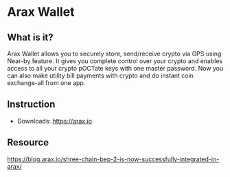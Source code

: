 # Arax Wallet

## What is it?

Arax Wallet allows you to securely store, send/receive crypto via GPS using Near-by feature. It gives you complete control over your crypto and enables access to all your crypto pOCTate keys with one master password. Now you can also make utility bill payments with crypto and do instant coin exchange-all from one app.

## Instruction

* Downloads: <https://arax.io>

## Resource

<https://blog.arax.io/shree-chain-bep-2-is-now-successfully-integrated-in-arax/>